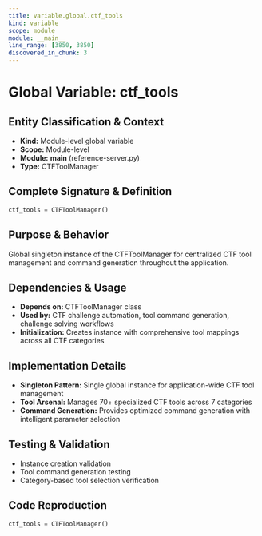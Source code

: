 ```yaml
---
title: variable.global.ctf_tools
kind: variable
scope: module
module: __main__
line_range: [3850, 3850]
discovered_in_chunk: 3
---
```


# Global Variable: ctf_tools

## Entity Classification & Context
- **Kind:** Module-level global variable
- **Scope:** Module-level
- **Module:** __main__ (reference-server.py)
- **Type:** CTFToolManager

## Complete Signature & Definition
```python
ctf_tools = CTFToolManager()
```

## Purpose & Behavior
Global singleton instance of the CTFToolManager for centralized CTF tool management and command generation throughout the application.

## Dependencies & Usage
- **Depends on:** CTFToolManager class
- **Used by:** CTF challenge automation, tool command generation, challenge solving workflows
- **Initialization:** Creates instance with comprehensive tool mappings across all CTF categories

## Implementation Details
- **Singleton Pattern:** Single global instance for application-wide CTF tool management
- **Tool Arsenal:** Manages 70+ specialized CTF tools across 7 categories
- **Command Generation:** Provides optimized command generation with intelligent parameter selection

## Testing & Validation
- Instance creation validation
- Tool command generation testing
- Category-based tool selection verification

## Code Reproduction
```python
ctf_tools = CTFToolManager()
```
